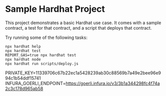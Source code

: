 # Sample Hardhat Project

This project demonstrates a basic Hardhat use case. It comes with a sample contract, a test for that contract, and a script that deploys that contract.

Try running some of the following tasks:

```shell
npx hardhat help
npx hardhat test
REPORT_GAS=true npx hardhat test
npx hardhat node
npx hardhat run scripts/deploy.js
```

PRIVATE_KEY=11339706c67b22ec1a5428239ab30c88569b7a49e2bee96e994c1b54ddf15741
INFURA_GOERLI_ENDPOINT=https://goerli.infura.io/v3/3b1a344298fc4f74a2c3c178d965ab58
